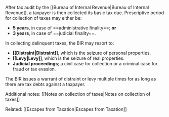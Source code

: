 After tax audit by the [[Bureau of Internal Revenue|Bureau of Internal Revenue]], a taxpayer is then collected its basic tax due. Prescriptive period for collection of taxes may either be:
- **5 years**, in case of ==administrative finality==; **or**
- **3 years**, in case of ==judicial finality==.

In collecting delinquent taxes, the BIR may resort to:
- **[[Distraint|Distraint]]**, which is the seizure of personal properties.
- **[[Levy|Levy]]**, which is the seizure of real properties.
- **Judicial proceedings**; a civil case for collection or a criminal case for fraud or tax evasion.

The BIR issues a warrant of distraint or levy multiple times for as long as there are tax debts against a taxpayer.

Additional notes: [[Notes on collection of taxes|Notes on collection of taxes]]

Related: [[Escapes from Taxation|Escapes from Taxation]]
